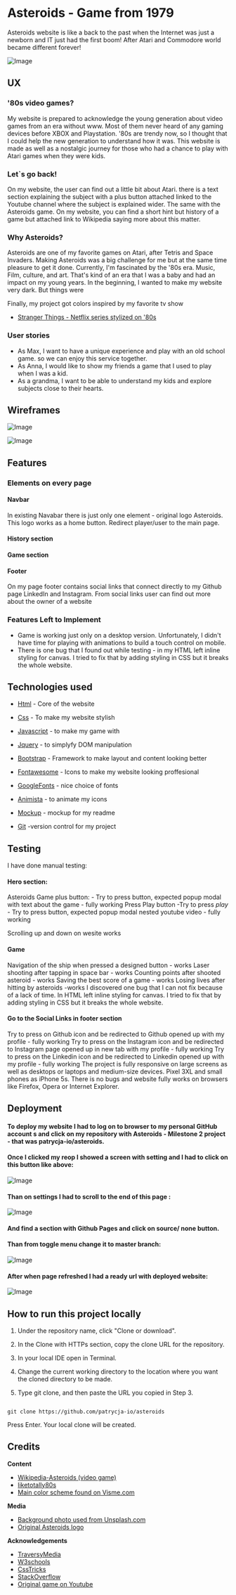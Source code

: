 # Asteroids - Game from 1979

Asteroids website is like a back to the past when the Internet was just a newborn and IT just had the first boom! After Atari and Commodore world became different forever! 

<p><img alt="Image" title="icon" src="wireframes/mockup.png" /></p>


## UX

### '80s video games?
My website is prepared to acknowledge the young generation about video games from an era without www.
Most of them never heard of any gaming devices before XBOX and Playstation. '80s are trendy now, so I thought that I could help the new generation to understand how it was.
This website is made as well as a nostalgic journey for those who had a chance to play with Atari games when they were kids.

### Let`s go back!

On my website, the user can find out a little bit about Atari. there is a text section explaining the subject with a plus button attached linked to the Youtube channel where the subject is explained wider.
The same with the Asteroids game. On my website, you can find a short hint but history of a game but attached link to Wikipedia saying more about this matter.

### Why Asteroids?
Asteroids are one of my favorite games on Atari, after Tetris and Space Invaders.
Making Asteroids was a big challenge for me but at the same time pleasure to get it done.
Currently, I'm fascinated by the '80s era. Music, Film, culture, and art. That's kind of an era that I was a baby and had an impact on my young years. In the beginning, I wanted to make my website very dark. But things were

Finally, my project got colors inspired by my favorite tv show 

* [Stranger Things - Netflix series stylized on '80s](https://www.youtube.com/watch?v=YEG3bmU_WaI)



### User stories

* As Max, I want to have a unique experience and play with an old school game. so we can enjoy this service together.
* As Anna, I would like to show my friends a game that I used to play when I was a kid. 
* As a grandma, I want to be able to understand my kids and explore subjects close to their hearts. 


## Wireframes



<p><img alt="Image" title="icon" src="wireframes/wireframe_1.png" /></p>

<p><img alt="Image" title="icon" src="wireframes/wireframe_2.png" /></p>


## Features

### Elements on every page
 
#### Navbar

In existing Navabar there is just only one element - original logo Asteroids.
This logo works as a home button. Redirect player/user to the main page.

#### History section

#### Game section

#### Footer

On my page footer contains social links that connect directly to my Github page LinkedIn and Instagram.
From social links user can find out more about the owner of a website



### Features Left to Implement

* Game is working just only on a desktop version. Unfortunately, I didn't have time for playing with animations to build a touch control on mobile.
* There is one bug that I found out while testing - in my HTML left inline styling for canvas. I tried to fix that by adding styling in CSS but it breaks the whole website.





## Technologies used

* [Html](https://developer.mozilla.org/en-US/docs/Web/Guide/HTML/HTML5) - Core of the website

* [Css](https://developer.mozilla.org/en-US/docs/Web/CSS) - To make my website stylish

* [Javascript](https://developer.mozilla.org/en-US/docs/Web/JavaScript/Reference) - to make my game with

* [Jquery](https://jquery.com/) - to simplyfy DOM manipulation

* [Bootstrap](https://getbootstrap.com/docs/4.1/getting-started/introduction/) - Framework to make layout and content looking better

* [Fontawesome](https://fontawesome.com/) - Icons to make my website looking proffesional

* [GoogleFonts]( https://fonts.google.com/) - nice choice of fonts

* [Animista](http://animista.net/)  - to animate my icons

* [Mockup](http://ami.responsivedesign.is/#) - mockup for my readme

* [Git](https://git-scm.com/) -version control for my project


## Testing

I have done manual testing:

#### Hero section:

Asteroids Game plus button: - Try to press button, expected popup modal with text about the game - fully working
Press Play button -Try to press *play* - Try to press button, expected popup modal nested youtube video - fully working

Scrolling up and down on wesite works

#### Game 

Navigation of the ship when pressed a designed button - works
Laser shooting after tapping in space bar - works
Counting points after shooted asteroid - works
Saving the best score of a game - works
Losing lives after hitting by asteroids -works
I discovered one bug that I can not fix because of a lack of time. In HTML left inline styling for canvas. I tried to fix that by adding styling in CSS but it breaks the whole website.

#### Go to the Social Links in footer section

Try to press on Github icon and be redirected to Github opened up with my profile - fully working
Try to press on the Instagram icon and be redirected to Instagram page opened up in new tab with my profile - fully working
Try to press on the Linkedin icon and be redirected to Linkedin opened up with my profile - fully working
The project is fully responsive on large screens as well as desktops or laptops and medium-size devices. Pixel 3XL and small phones as iPhone 5s. There is no bugs and website fully works on browsers like Firefox, Opera or Internet Explorer.



## Deployment

#### To deploy my website I had to log on to browser to my personal GitHub account s and click on my repository with Asteroids - Milestone 2 project - that was patrycja-io/asteroids.
#### Once I clicked my reop I showed a screen with setting and I had to click on this button like above:

<p><img alt="Image" title="icon" src="wireframes/howtodeploy-1.PNG" /></p>

#### Than on settings I had to scroll to the end of this page :

<p><img alt="Image" title="icon" src="wireframes/howtodeploy-2.PNG" /></p>

#### And find a section with Github Pages and click on source/ none button.
#### Than from toggle menu change it to master branch:

<p><img alt="Image" title="icon" src="wireframes/howtodeploy-3.PNG" /></p>

#### After when page refreshed I had a ready url with deployed website:

<p><img alt="Image" title="icon" src="wireframes/howtodeploy-4.PNG" /></p>

How to run this project locally
---

1. Under the repository name, click "Clone or download".

2. In the Clone with HTTPs section, copy the clone URL for the repository.

3. In your local IDE open in Terminal.

4. Change the current working directory to the location where you want the cloned directory to be made.

5. Type git clone, and then paste the URL you copied in Step 3.

```

git clone https://github.com/patrycja-io/asteroids
```

Press Enter. Your local clone will be created.


## Credits

**Content**

* [Wikipedia-Asteroids (video game)](https://bit.ly/2PMwBer)
* [liketotally80s](http://www.liketotally80s.com/2006/11/80s-atari/)
* [Main color scheme found on Visme.com  ](https://visme.co/blog/website-color-schemes/)


**Media**
* [Background photo used from Unsplash.com](https://bit.ly/34i6Iaa)
* [Original Asteroids logo](https://upload.wikimedia.org/wikipedia/commons/3/36/Asteroids_arcade_logo.png)


**Acknowledgements**

* [TraversyMedia](https://www.youtube.com/watch?v=vEROU2XtPR8)
* [W3schools](https://www.w3schools.com/tags/ref_canvas.asp)
* [CssTricks](https://css-tricks.com/)
* [StackOverflow](https://stackoverflow.com/)
* [Original game on Youtube](https://www.youtube.com/watch?v=9Ydu8UhIjeU)
